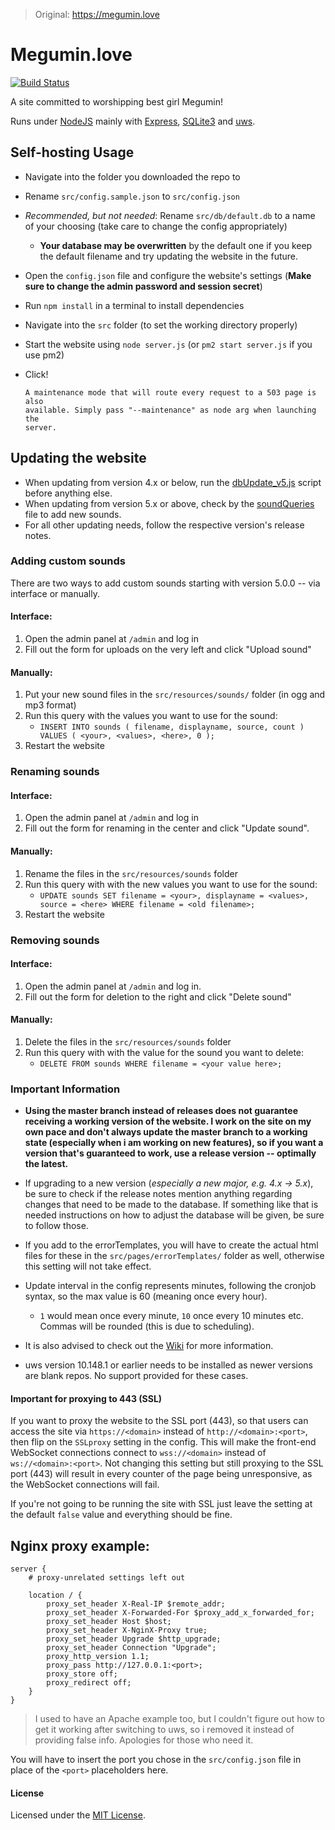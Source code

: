>Original: https://megumin.love

# Megumin.love

[![Build Status](https://travis-ci.org/robflop/megumin.love.svg?branch=master)](https://travis-ci.org/robflop/megumin.love)

A site committed to worshipping best girl Megumin!

Runs under [NodeJS](https://nodejs.org/en/) mainly with [Express](https://expressjs.com), [SQLite3](https://www.sqlite.org/) and [uws](https://www.npmjs.com/package/uws).

## Self-hosting Usage
- Navigate into the folder you downloaded the repo to
- Rename `src/config.sample.json` to `src/config.json`
- *Recommended, but not needed*: Rename `src/db/default.db` to a name of your choosing (take care to change the config appropriately)
  - **Your database may be overwritten** by the default one if you keep the default filename and try updating the website in the future.
- Open the `config.json` file and configure the website's settings (**Make sure to change the admin password and session secret**)
- Run `npm install` in a terminal to install dependencies
- Navigate into the `src` folder (to set the working directory properly)
- Start the website using `node server.js` (or `pm2 start server.js` if you use pm2)
- Click!

      A maintenance mode that will route every request to a 503 page is also
	  available. Simply pass "--maintenance" as node arg when launching the
	  server.

## Updating the website
- When updating from version 4.x or below, run the [dbUpdate_v5.js](https://github.com/robflop/megumin.love/blob/master/dbUpdate_v5.js) script before anything else.
- When updating from version 5.x or above, check by the [soundQueries](https://github.com/robflop/megumin.love/blob/master/soundQueries.md) file to add new sounds.
- For all other updating needs, follow the respective version's release notes.

### Adding custom sounds

There are two ways to add custom sounds starting with version 5.0.0 -- via interface or manually.

#### Interface:
1) Open the admin panel at `/admin` and log in
2) Fill out the form for uploads on the very left and click "Upload sound"

#### Manually:
1) Put your new sound files in the `src/resources/sounds/` folder (in ogg and mp3 format)
2) Run this query with the values you want to use for the sound:
   - `INSERT INTO sounds ( filename, displayname, source, count ) VALUES ( <your>, <values>, <here>, 0 );`
3) Restart the website

### Renaming sounds

#### Interface:
1) Open the admin panel at `/admin` and log in
2) Fill out the form for renaming in the center and click "Update sound".

#### Manually:
1) Rename the files in the `src/resources/sounds` folder
2) Run this query with with the new values you want to use for the sound:
   - `UPDATE sounds SET filename = <your>, displayname = <values>, source = <here> WHERE filename = <old filename>;`
3) Restart the website

### Removing sounds

#### Interface:
1) Open the admin panel at `/admin` and log in.
2) Fill out the form for deletion to the right and click "Delete sound"

#### Manually:
1) Delete the files in the `src/resources/sounds` folder
2) Run this query with with the value for the sound you want to delete:
   - `DELETE FROM sounds WHERE filename = <your value here>;`

### Important Information

- **Using the master branch instead of releases does not guarantee receiving a working version of the website. I work on the site on my own pace and don't always update the master branch to a working state (especially when i am working on new features), so if you want a version that's guaranteed to work, use a release version -- optimally the latest.**

- If upgrading to a new version (*especially a new major, e.g. 4.x -> 5.x*), be sure to check if the release notes mention anything regarding changes that need to be made to the database. If something like that is needed instructions on how to adjust the database will be given, be sure to follow those.

- If you add to the errorTemplates, you will have to create the actual html files for these in the `src/pages/errorTemplates/` folder as well, otherwise this setting will not take effect.

- Update interval in the config represents minutes, following the cronjob syntax, so the max value is 60 (meaning once every hour).
  - `1` would mean once every minute, `10` once every 10 minutes etc. Commas will be rounded (this is due to scheduling).

- It is also advised to check out the [Wiki](https://github.com/robflop/megumin.love/wiki) for more information.

- uws version 10.148.1 or earlier needs to be installed as newer versions are blank repos. No support provided for these cases.

#### Important for proxying to 443 (SSL)

If you want to proxy the website to the SSL port (443), so that users can access the site via `https://<domain>` instead of `http://<domain>:<port>`, then flip on the `SSLproxy` setting in the config.
This will make the front-end WebSocket connections connect to `wss://<domain>` instead of `ws://<domain>:<port>`.
Not changing this setting but still proxying to the SSL port (443) will result in every counter of the page being unresponsive, as the WebSocket connections will fail.

If you're not going to be running the site with SSL just leave the setting at the default `false` value and everything should be fine.

Nginx proxy example:
-

```nginx
server {
    # proxy-unrelated settings left out

    location / {
        proxy_set_header X-Real-IP $remote_addr;
        proxy_set_header X-Forwarded-For $proxy_add_x_forwarded_for;
        proxy_set_header Host $host;
        proxy_set_header X-NginX-Proxy true;
        proxy_set_header Upgrade $http_upgrade;
        proxy_set_header Connection "Upgrade";
        proxy_http_version 1.1;
        proxy_pass http://127.0.0.1:<port>;
        proxy_store off;
        proxy_redirect off;
    }
}
```

>I used to have an Apache example too, but I couldn't figure out how to get it working after switching to uws, so i removed it instead of providing false info. Apologies for those who need it.

You will have to insert the port you chose in the `src/config.json` file in place of the `<port>` placeholders here.

#### License

Licensed under the [MIT License](LICENSE.md).
